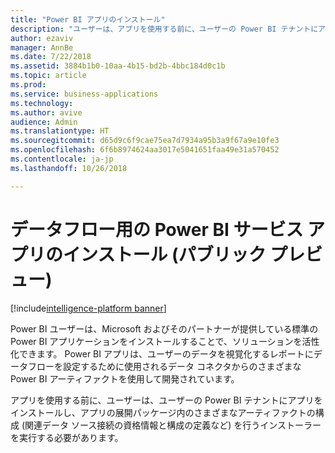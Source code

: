 ```yaml
---
title: "Power BI アプリのインストール"
description: "ユーザーは、アプリを使用する前に、ユーザーの Power BI テナントにアプリをインストールするインストーラーを実行する必要があります。"
author: ezaviv
manager: AnnBe
ms.date: 7/22/2018
ms.assetid: 3884b1b0-10aa-4b15-bd2b-4bbc184d0c1b
ms.topic: article
ms.prod: 
ms.service: business-applications
ms.technology: 
ms.author: avive
audience: Admin
ms.translationtype: HT
ms.sourcegitcommit: d65d9c6f9cae75ea7d7934a95b3a9f67a9e10fe3
ms.openlocfilehash: 6f6b8974624aa3017e5041651faa49e31a570452
ms.contentlocale: ja-jp
ms.lasthandoff: 10/26/2018

---
```

# <a name="installing-power-bi-service-apps-for-dataflows-public-preview"></a>データフロー用の Power BI サービス アプリのインストール (パブリック プレビュー)

[!include[intelligence-platform banner](../../includes/intelligence-platform.md)]



Power BI ユーザーは、Microsoft およびそのパートナーが提供している標準の Power BI アプリケーションをインストールすることで、ソリューションを活性化できます。 Power BI アプリは、ユーザーのデータを視覚化するレポートにデータフローを設定するために使用されるデータ コネクタからのさまざまな Power BI アーティファクトを使用して開発されています。 

アプリを使用する前に、ユーザーは、ユーザーの Power BI テナントにアプリをインストールし、アプリの展開パッケージ内のさまざまなアーティファクトの構成 (関連データ ソース接続の資格情報と構成の定義など) を行うインストーラーを実行する必要があります。

